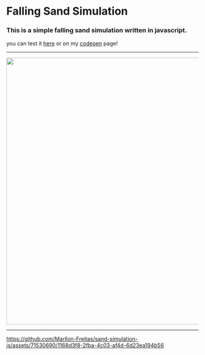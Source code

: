 # Falling Sand Simulation

### This is a simple falling sand simulation written in javascript.
you can test it [here](https://marllon-freitas.github.io/sand-simulation-js/) or on my [codepen](https://codepen.io/marllon-freitas/pen/xxBpOGR) page!
<hr/>
<p align="center"><img src="https://github.com/Marllon-Freitas/conway-game-of-life-js-1.0/assets/71530690/d2954dcb-8d55-4fd4-9cfe-e9033dc8c4df" width="700"/></p>
<hr/>

https://github.com/Marllon-Freitas/sand-simulation-js/assets/71530690/1168d3f8-2fba-4c03-af4d-6d23ea194b56


